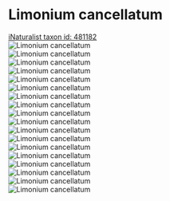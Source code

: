 
Limonium cancellatum
====================
  
[iNaturalist taxon id: 481182](https://www.inaturalist.org/taxa/481182)  
![Limonium cancellatum](https://inaturalist-open-data.s3.amazonaws.com/photos/209297792/medium.jpg)  
![Limonium cancellatum](https://inaturalist-open-data.s3.amazonaws.com/photos/209298001/medium.jpg)  
![Limonium cancellatum](https://inaturalist-open-data.s3.amazonaws.com/photos/155082680/medium.jpg)  
![Limonium cancellatum](https://inaturalist-open-data.s3.amazonaws.com/photos/155082644/medium.jpg)  
![Limonium cancellatum](https://inaturalist-open-data.s3.amazonaws.com/photos/154996692/medium.jpg)  
![Limonium cancellatum](https://inaturalist-open-data.s3.amazonaws.com/photos/154996718/medium.jpg)  
![Limonium cancellatum](https://inaturalist-open-data.s3.amazonaws.com/photos/154994369/medium.jpg)  
![Limonium cancellatum](https://inaturalist-open-data.s3.amazonaws.com/photos/154994476/medium.jpg)  
![Limonium cancellatum](https://inaturalist-open-data.s3.amazonaws.com/photos/154994329/medium.jpg)  
![Limonium cancellatum](https://inaturalist-open-data.s3.amazonaws.com/photos/154994615/medium.jpg)  
![Limonium cancellatum](https://inaturalist-open-data.s3.amazonaws.com/photos/154994572/medium.jpg)  
![Limonium cancellatum](https://inaturalist-open-data.s3.amazonaws.com/photos/154994713/medium.jpg)  
![Limonium cancellatum](https://inaturalist-open-data.s3.amazonaws.com/photos/152663443/medium.jpeg)  
![Limonium cancellatum](https://inaturalist-open-data.s3.amazonaws.com/photos/152663462/medium.jpeg)  
![Limonium cancellatum](https://inaturalist-open-data.s3.amazonaws.com/photos/152663487/medium.jpeg)  
![Limonium cancellatum](https://inaturalist-open-data.s3.amazonaws.com/photos/49872766/medium.jpeg)  
![Limonium cancellatum](https://inaturalist-open-data.s3.amazonaws.com/photos/49872773/medium.jpeg)  
![Limonium cancellatum](https://inaturalist-open-data.s3.amazonaws.com/photos/49872777/medium.jpeg)